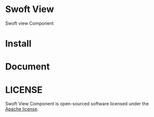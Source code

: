 # Swoft View
Swoft view Component

# Install

# Document

# LICENSE
Swoft View Component is open-sourced software licensed under the [Apache license](LICENSE).
